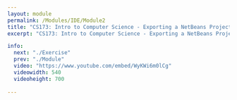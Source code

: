 ```yaml
---
layout: module
permalink: /Modules/IDE/Module2
title: "CS173: Intro to Computer Science - Exporting a NetBeans Project"
excerpt: "CS173: Intro to Computer Science - Exporting a NetBeans Project"

info:
  next: "./Exercise"
  prev: "./Module"
  video: "https://www.youtube.com/embed/WyKWi6m0lCg"
  videowidth: 540
  videoheight: 700
  
---
```


